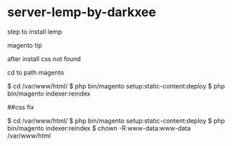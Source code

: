 # server-lemp-by-darkxee
step to install lemp


magento tip

after install css not found

cd to path magento

$ cd /var/www/html/
$ php bin/magento setup:static-content:deploy
$ php bin/magento indexer:reindex


##css fix

$ cd /var/www/html/
$ php bin/magento setup:static-content:deploy
$ php bin/magento indexer:reindex
$ chown -R www-data:www-data /var/www/html


